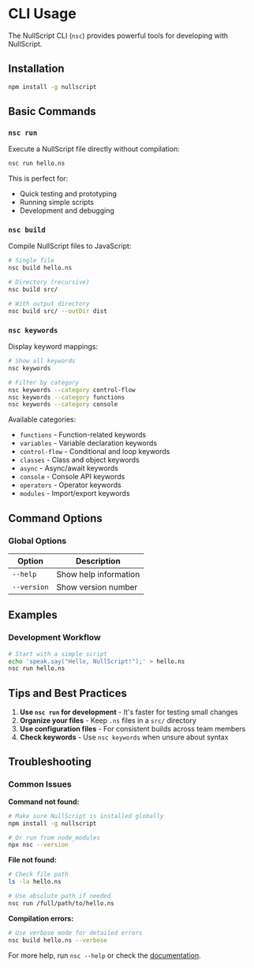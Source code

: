 # CLI Usage

The NullScript CLI (`nsc`) provides powerful tools for developing with NullScript.

## Installation

```bash
npm install -g nullscript
```

## Basic Commands

### `nsc run`

Execute a NullScript file directly without compilation:

```bash
nsc run hello.ns
```

This is perfect for:

- Quick testing and prototyping
- Running simple scripts
- Development and debugging

### `nsc build`

Compile NullScript files to JavaScript:

```bash
# Single file
nsc build hello.ns

# Directory (recursive)
nsc build src/

# With output directory
nsc build src/ --outDir dist
```

### `nsc keywords`

Display keyword mappings:

```bash
# Show all keywords
nsc keywords

# Filter by category
nsc keywords --category control-flow
nsc keywords --category functions
nsc keywords --category console
```

Available categories:

- `functions` - Function-related keywords
- `variables` - Variable declaration keywords
- `control-flow` - Conditional and loop keywords
- `classes` - Class and object keywords
- `async` - Async/await keywords
- `console` - Console API keywords
- `operators` - Operator keywords
- `modules` - Import/export keywords

## Command Options

### Global Options

| Option      | Description           |
| ----------- | --------------------- |
| `--help`    | Show help information |
| `--version` | Show version number   |

## Examples

### Development Workflow

```bash
# Start with a simple script
echo 'speak.say("Hello, NullScript!");' > hello.ns
nsc run hello.ns
```

## Tips and Best Practices

1. **Use `nsc run` for development** - It's faster for testing small changes
2. **Organize your files** - Keep `.ns` files in a `src/` directory
3. **Use configuration files** - For consistent builds across team members
4. **Check keywords** - Use `nsc keywords` when unsure about syntax

## Troubleshooting

### Common Issues

**Command not found:**

```bash
# Make sure NullScript is installed globally
npm install -g nullscript

# Or run from node_modules
npx nsc --version
```

**File not found:**

```bash
# Check file path
ls -la hello.ns

# Use absolute path if needed
nsc run /full/path/to/hello.ns
```

**Compilation errors:**

```bash
# Use verbose mode for detailed errors
nsc build hello.ns --verbose
```

For more help, run `nsc --help` or check the [documentation](/reference/keywords.md).
